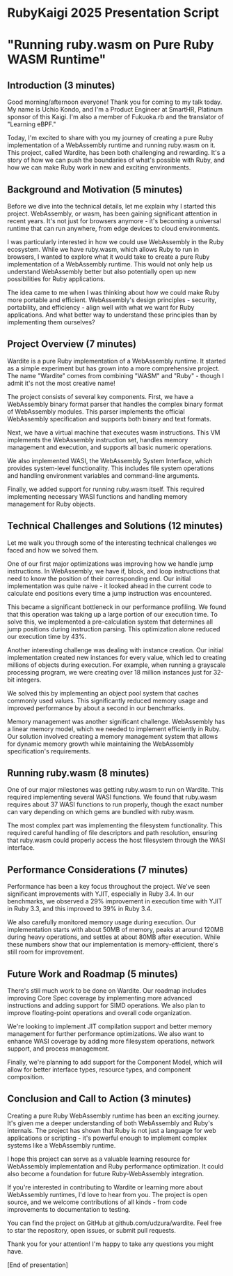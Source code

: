 # RubyKaigi 2025 Presentation Script
# "Running ruby.wasm on Pure Ruby WASM Runtime"

## Introduction (3 minutes)

Good morning/afternoon everyone! Thank you for coming to my talk today. My name is Uchio Kondo, and I'm a Product Engineer at SmartHR, Platinum sponsor of this Kaigi. I'm also a member of Fukuoka.rb and the translator of "Learning eBPF."

Today, I'm excited to share with you my journey of creating a pure Ruby implementation of a WebAssembly runtime and running ruby.wasm on it. This project, called Wardite, has been both challenging and rewarding. It's a story of how we can push the boundaries of what's possible with Ruby, and how we can make Ruby work in new and exciting environments.

## Background and Motivation (5 minutes)

Before we dive into the technical details, let me explain why I started this project. WebAssembly, or wasm, has been gaining significant attention in recent years. It's not just for browsers anymore - it's becoming a universal runtime that can run anywhere, from edge devices to cloud environments.

I was particularly interested in how we could use WebAssembly in the Ruby ecosystem. While we have ruby.wasm, which allows Ruby to run in browsers, I wanted to explore what it would take to create a pure Ruby implementation of a WebAssembly runtime. This would not only help us understand WebAssembly better but also potentially open up new possibilities for Ruby applications.

The idea came to me when I was thinking about how we could make Ruby more portable and efficient. WebAssembly's design principles - security, portability, and efficiency - align well with what we want for Ruby applications. And what better way to understand these principles than by implementing them ourselves?

## Project Overview (7 minutes)

Wardite is a pure Ruby implementation of a WebAssembly runtime. It started as a simple experiment but has grown into a more comprehensive project. The name "Wardite" comes from combining "WASM" and "Ruby" - though I admit it's not the most creative name!

The project consists of several key components. First, we have a WebAssembly binary format parser that handles the complex binary format of WebAssembly modules. This parser implements the official WebAssembly specification and supports both binary and text formats.

Next, we have a virtual machine that executes wasm instructions. This VM implements the WebAssembly instruction set, handles memory management and execution, and supports all basic numeric operations.

We also implemented WASI, the WebAssembly System Interface, which provides system-level functionality. This includes file system operations and handling environment variables and command-line arguments.

Finally, we added support for running ruby.wasm itself. This required implementing necessary WASI functions and handling memory management for Ruby objects.

## Technical Challenges and Solutions (12 minutes)

Let me walk you through some of the interesting technical challenges we faced and how we solved them.

One of our first major optimizations was improving how we handle jump instructions. In WebAssembly, we have if, block, and loop instructions that need to know the position of their corresponding end. Our initial implementation was quite naive - it looked ahead in the current code to calculate end positions every time a jump instruction was encountered.

This became a significant bottleneck in our performance profiling. We found that this operation was taking up a large portion of our execution time. To solve this, we implemented a pre-calculation system that determines all jump positions during instruction parsing. This optimization alone reduced our execution time by 43%.

Another interesting challenge was dealing with instance creation. Our initial implementation created new instances for every value, which led to creating millions of objects during execution. For example, when running a grayscale processing program, we were creating over 18 million instances just for 32-bit integers.

We solved this by implementing an object pool system that caches commonly used values. This significantly reduced memory usage and improved performance by about a second in our benchmarks.

Memory management was another significant challenge. WebAssembly has a linear memory model, which we needed to implement efficiently in Ruby. Our solution involved creating a memory management system that allows for dynamic memory growth while maintaining the WebAssembly specification's requirements.

## Running ruby.wasm (8 minutes)

One of our major milestones was getting ruby.wasm to run on Wardite. This required implementing several WASI functions. We found that ruby.wasm requires about 37 WASI functions to run properly, though the exact number can vary depending on which gems are bundled with ruby.wasm.

The most complex part was implementing the filesystem functionality. This required careful handling of file descriptors and path resolution, ensuring that ruby.wasm could properly access the host filesystem through the WASI interface.

## Performance Considerations (7 minutes)

Performance has been a key focus throughout the project. We've seen significant improvements with YJIT, especially in Ruby 3.4. In our benchmarks, we observed a 29% improvement in execution time with YJIT in Ruby 3.3, and this improved to 39% in Ruby 3.4.

We also carefully monitored memory usage during execution. Our implementation starts with about 50MB of memory, peaks at around 120MB during heavy operations, and settles at about 80MB after execution. While these numbers show that our implementation is memory-efficient, there's still room for improvement.

## Future Work and Roadmap (5 minutes)

There's still much work to be done on Wardite. Our roadmap includes improving Core Spec coverage by implementing more advanced instructions and adding support for SIMD operations. We also plan to improve floating-point operations and overall code organization.

We're looking to implement JIT compilation support and better memory management for further performance optimizations. We also want to enhance WASI coverage by adding more filesystem operations, network support, and process management.

Finally, we're planning to add support for the Component Model, which will allow for better interface types, resource types, and component composition.

## Conclusion and Call to Action (3 minutes)

Creating a pure Ruby WebAssembly runtime has been an exciting journey. It's given me a deeper understanding of both WebAssembly and Ruby's internals. The project has shown that Ruby is not just a language for web applications or scripting - it's powerful enough to implement complex systems like a WebAssembly runtime.

I hope this project can serve as a valuable learning resource for WebAssembly implementation and Ruby performance optimization. It could also become a foundation for future Ruby-WebAssembly integration.

If you're interested in contributing to Wardite or learning more about WebAssembly runtimes, I'd love to hear from you. The project is open source, and we welcome contributions of all kinds - from code improvements to documentation to testing.

You can find the project on GitHub at github.com/udzura/wardite. Feel free to star the repository, open issues, or submit pull requests.

Thank you for your attention! I'm happy to take any questions you might have.

[End of presentation] 